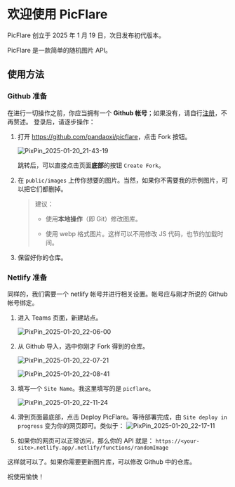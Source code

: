 # 欢迎使用 PicFlare

PicFlare 创立于 2025 年 1 月 19 日，次日发布初代版本。

PicFlare 是一款简单的随机图片 API。

## 使用方法

### Github 准备

在进行一切操作之前，你应当拥有一个 **Github 帐号**；如果没有，请自行[注册](https://github.com/join)，不再赘述。
登录后，请逐步操作：

1.   打开 <https://github.com/pandaoxi/picflare>，点击 Fork 按钮。

     ![PixPin_2025-01-20_21-43-19](/post-images/PixPin_2025-01-20_21-43-19.png)

     跳转后，可以直接点击页面**底部**的按钮 `Create Fork`。

2.   在 `public/images` 上传你想要的图片。当然，如果你不需要我的示例图片，可以把它们都删掉。

     >   建议：
     >
     >   -   使用**本地操作**（即 Git）修改图库。
     >
     >   -   使用 webp 格式图片。这样可以不用修改 JS 代码，也节约加载时间。

3.   保留好你的仓库。

### Netlify 准备

同样的，我们需要一个 netlify 帐号并进行相关设置。帐号应与刚才所说的 Github 帐号绑定。

1.   进入 Teams 页面，新建站点。

     ![PixPin_2025-01-20_22-06-00](/post-images/PixPin_2025-01-20_22-06-00.png)

2.   从 Github 导入，选中你刚才 Fork 得到的仓库。

     ![PixPin_2025-01-20_22-07-21](/post-images/PixPin_2025-01-20_22-07-21.png)

     ![PixPin_2025-01-20_22-08-41](/post-images/PixPin_2025-01-20_22-08-41.png)

3.   填写一个 `Site Name`。我这里填写的是 `picflare`。

     ![PixPin_2025-01-20_22-11-24](/post-images/PixPin_2025-01-20_22-11-24.png)

4.   滑到页面最底部，点击 Deploy PicFlare。等待部署完成，由 `Site deploy in progress` 变为你的网页即可。类似于：
     ![PixPin_2025-01-20_22-17-11](/post-images/PixPin_2025-01-20_22-17-11.png)

5.   如果你的网页可以正常访问，那么你的 API 就是：
     `https://<your-site>.netlify.app/.netlify/functions/randomImage`



这样就可以了。如果你需要更新图片库，可以修改 Github 中的仓库。

祝使用愉快！